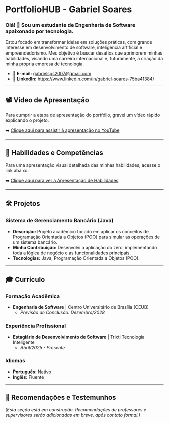 # PortfolioHUB - Gabriel Soares

### Olá! 👋 Sou um estudante de Engenharia de Software apaixonado por tecnologia.

Estou focado em transformar ideias em soluções práticas, com grande interesse em desenvolvimento de software, inteligência artificial e empreendedorismo. Meu objetivo é buscar desafios que aprimorem minhas habilidades, visando uma carreira internacional e, futuramente, a criação da minha própria empresa de tecnologia.

* **📧 E-mail:** gabrielsgs2007@gmail.com
* **🔗 LinkedIn:** https://www.linkedin.com/in/gabriel-soares-75ba41384/

---

## 📽️ Vídeo de Apresentação

Para cumprir a etapa de apresentação do portfólio, gravei um vídeo rápido explicando o projeto.

➡️ [Clique aqui para assistir à apresentação no YouTube](https://youtu.be/7A1_UjujZk0)

---

## 🚀 Habilidades e Competências

Para uma apresentação visual detalhada das minhas habilidades, acesse o link abaixo:

➡️ [Clique aqui para ver a Apresentação de Habilidades](https://docs.google.com/presentation/d/15D-9BKHvpTi2p8Q4Iz5jp4gPEsIBD3M0k-qh2N7gsz4/edit?usp=sharing)

---

## 🛠️ Projetos

### Sistema de Gerenciamento Bancário (Java)

* **Descrição:** Projeto acadêmico focado em aplicar os conceitos de Programação Orientada a Objetos (POO) para simular as operações de um sistema bancário.
* **Minha Contribuição:** Desenvolvi a aplicação do zero, implementando toda a lógica de negócio e as funcionalidades principais.
* **Tecnologias:** Java, Programação Orientada a Objetos (POO).

---

## 🎓 Currículo

### Formação Acadêmica

* **Engenharia de Software** | Centro Universitário de Brasília (CEUB)
    * *Previsão de Conclusão: Dezembro/2028*

### Experiência Profissional

* **Estagiário de Desenvolvimento de Software** | Trixti Tecnologia Inteligente
    * *Abril/2025 - Presente*
 
### Idiomas

* **Português:** Nativo
* **Inglês:** Fluente

---

## 🌟 Recomendações e Testemunhos

_(Esta seção está em construção. Recomendações de professores e supervisores serão adicionadas em breve, após contato formal.)_
